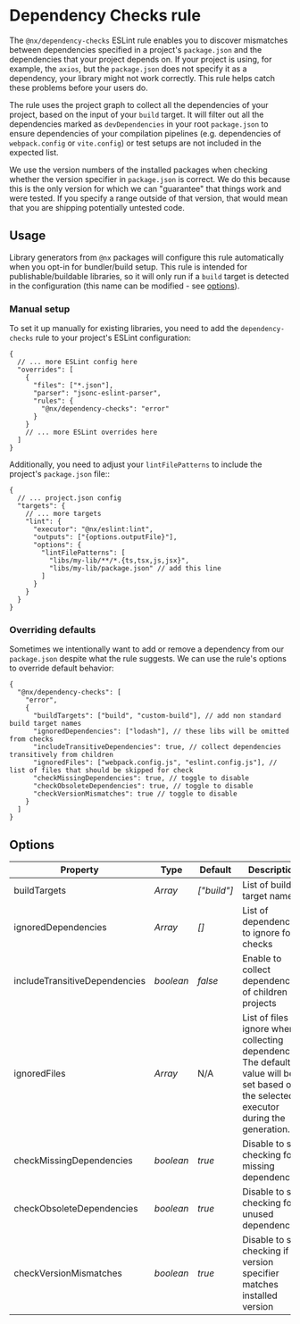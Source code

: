 # Dependency Checks rule

The `@nx/dependency-checks` ESLint rule enables you to discover mismatches between dependencies specified in a project's `package.json` and the dependencies that your project depends on. If your project is using, for example, the `axios`, but the `package.json` does not specify it as a dependency, your library might not work correctly. This rule helps catch these problems before your users do.

The rule uses the project graph to collect all the dependencies of your project, based on the input of your `build` target. It will filter out all the dependencies marked as `devDependencies` in your root `package.json` to ensure dependencies of your compilation pipelines (e.g. dependencies of `webpack.config` or `vite.config`) or test setups are not included in the expected list.

We use the version numbers of the installed packages when checking whether the version specifier in `package.json` is correct. We do this because this is the only version for which we can "guarantee" that things work and were tested. If you specify a range outside of that version, that would mean that you are shipping potentially untested code.

## Usage

Library generators from `@nx` packages will configure this rule automatically when you opt-in for bundler/build setup. This rule is intended for publishable/buildable libraries, so it will only run if a `build` target is detected in the configuration (this name can be modified - see [options](#options)).

### Manual setup

To set it up manually for existing libraries, you need to add the `dependency-checks` rule to your project's ESLint configuration:

```jsonc {% fileName="<your-project-root>/.eslintrc.json" %}
{
  // ... more ESLint config here
  "overrides": [
    {
      "files": ["*.json"],
      "parser": "jsonc-eslint-parser",
      "rules": {
        "@nx/dependency-checks": "error"
      }
    }
    // ... more ESLint overrides here
  ]
}
```

Additionally, you need to adjust your `lintFilePatterns` to include the project's `package.json` file::

```jsonc {% fileName="<your-project-root>/project.json" %}
{
  // ... project.json config
  "targets": {
    // ... more targets
    "lint": {
      "executor": "@nx/eslint:lint",
      "outputs": ["{options.outputFile}"],
      "options": {
        "lintFilePatterns": [
          "libs/my-lib/**/*.{ts,tsx,js,jsx}",
          "libs/my-lib/package.json" // add this line
        ]
      }
    }
  }
}
```

### Overriding defaults

Sometimes we intentionally want to add or remove a dependency from our `package.json` despite what the rule suggests. We can use the rule's options to override default behavior:

```jsonc {% fileName=".eslintrc.json" %}
{
  "@nx/dependency-checks": [
    "error",
    {
      "buildTargets": ["build", "custom-build"], // add non standard build target names
      "ignoredDependencies": ["lodash"], // these libs will be omitted from checks
      "includeTransitiveDependencies": true, // collect dependencies transitively from children
      "ignoredFiles": ["webpack.config.js", "eslint.config.js"], // list of files that should be skipped for check
      "checkMissingDependencies": true, // toggle to disable
      "checkObsoleteDependencies": true, // toggle to disable
      "checkVersionMismatches": true // toggle to disable
    }
  ]
}
```

## Options

| Property                      | Type            | Default     | Description                                                                                                                               |
| ----------------------------- | --------------- | ----------- | ----------------------------------------------------------------------------------------------------------------------------------------- |
| buildTargets                  | _Array<string>_ | _["build"]_ | List of build target names                                                                                                                |
| ignoredDependencies           | _Array<string>_ | _[]_        | List of dependencies to ignore for checks                                                                                                 |
| includeTransitiveDependencies | _boolean_       | _false_     | Enable to collect dependencies of children projects                                                                                       |
| ignoredFiles                  | _Array<string>_ | N/A         | List of files to ignore when collecting dependencies. The default value will be set based on the selected executor during the generation. |
| checkMissingDependencies      | _boolean_       | _true_      | Disable to skip checking for missing dependencies                                                                                         |
| checkObsoleteDependencies     | _boolean_       | _true_      | Disable to skip checking for unused dependencies                                                                                          |
| checkVersionMismatches        | _boolean_       | _true_      | Disable to skip checking if version specifier matches installed version                                                                   |

